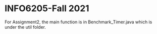 # INFO6205-Fall 2021
For Assignment2, the main function is in Benchmark_Timer.java which is under the util folder.
